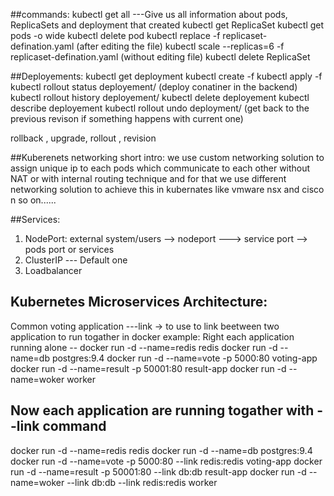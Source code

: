 ##commands:
  kubectl get all ---Give us all information about pods, ReplicaSets and deployment that created
  kubectl get ReplicaSet
  kubectl get pods -o wide
  kubectl delete pod <podame>
  kubectl replace -f replicaset-defination.yaml (after editing the file)
  kubectl scale --replicas=6 -f replicaset-defination.yaml (without editing file)
  kubectl delete ReplicaSet <name>

##Deployements:
  kubectl get deployment
  kubectl create -f <yaml file name>
  kubectl apply -f <yaml file name>
  kubectl rollout status deployement/<app name> (deploy conatiner in the backend)
  kubectl rollout history deployement/<appname>
  kubectl delete deployement <name>
  kubectl describe deployement
  kubectl rollout undo deployment/<name> (get back to the previous revison if something happens with current one)

  rollback , upgrade, rollout , revision

##Kuberenets networking short intro:
  we use custom networking solution to assign unique ip to each pods which communicate to each other without NAT or with internal routing technique
  and for that we use different networking solution to achieve this in kubernates like vmware nsx and cisco n so on......

##Services:
  1) NodePort: external system/users --> nodeport ---> service port --> pods port or services
  2) ClusterIP --- Default one
  3) Loadbalancer

## Kubernetes Microservices Architecture:
   Common voting application
   ---link -> to use to link beetween two application to run togather in docker
   example: Right each application running alone --
   docker run -d --name=redis redis
   docker run -d --name=db postgres:9.4
   docker run -d --name=vote -p 5000:80 voting-app
   docker run -d --name=result -p 50001:80 result-app
   docker run -d --name=woker worker
   
##   Now each application are running togather with --link command
   
   docker run -d --name=redis redis
   docker run -d --name=db postgres:9.4
   docker run -d --name=vote -p 5000:80 --link redis:redis voting-app
   docker run -d --name=result -p 50001:80 --link db:db result-app
   docker run -d --name=woker --link db:db --link redis:redis worker